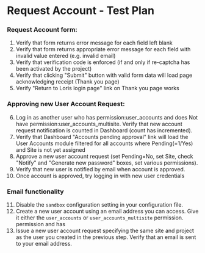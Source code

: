 # Request Account - Test Plan 
 
### Request Account form: 
1. Verify that form returns error message for each field left blank
2. Verify that form returns appropriate error message for each field with invalid value entered (e.g. invalid email)
3. Verify that verification code is enforced (if and only if re-captcha has been activated by the project)
4. Verify that clicking "Submit" button with valid form data will load page acknowledging receipt (Thank you page)
5. Verify "Return to Loris login page" link on Thank you page works
	
### Approving new User Account Request:
6. Log in as another user who has permission:user_accounts and does Not have permission:user_accounts_multisite.  Verify that new account request notification is counted in Dashboard (count has incremented).
7. Verify that Dashboard "Accounts pending approval" link will load the User Accounts module filtered for all accounts where Pending(=1/Yes) and Site is not yet assigned
8. Approve a new user account request (set Pending=No, set Site, check "Notify" and "Generate new password" boxes, set various permissions).  
9. Verify that new user is notified by email when account is approved.
10. Once account is approved, try logging in with new user credentials

### Email functionality
11. Disable the `sandbox` configuration setting in your configuration file.
12. Create a new user account using an email address you can access. Give it either the `user_accounts` or `user_accounts_multisite` permission.
permission and has
12. Issue a new user account request specifying the same site and project as the user you created in the previous step. Verify that an email is sent to your email address.
